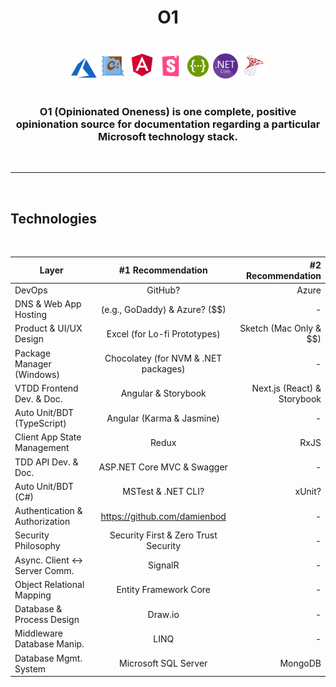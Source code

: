 <h1 align="center"><b>O1</b></h1>

<br>

<div align="center">
  <img src="azure.png" width="45px" /> 
  <img src="chocolatey.png" width="40px" />
  <img src="angular.png" width="45px" />
  <img src="storybook.png" width="40px" />
  <img src="swagger.png" width="40px" />
  <img src="net-core.png" width="40px" />
  <img src="mssql.png" width="41px" />
</div>

<br>

<h3 align="center">O1 (Opinionated Oneness) is one complete, positive opinionation source for documentation regarding a particular Microsoft technology stack.</h3>

<br>

<hr>

<br>

## Technologies

<br>

<div align="center">

| Layer                         | #1 Recommendation             | #2 Recommendation  |
| ------------------------------|:-----------------------------:| ------------------:|
| DevOps                        | GitHub?                       | Azure              |
| DNS & Web App Hosting         | (e.g., GoDaddy) & Azure? ($$) | -                  |
| Product & UI/UX Design | Excel (for Lo-fi Prototypes) | Sketch (Mac Only & $$)     |
| Package Manager (Windows)     | Chocolatey (for NVM & .NET packages) | -           |
| VTDD Frontend Dev. & Doc.     | Angular & Storybook  | Next.js (React) & Storybook |
| Auto Unit/BDT (TypeScript)    | Angular (Karma & Jasmine)     | -                  |
| Client App State Management   | Redux                         |  RxJS              |
| TDD API Dev. & Doc.           | ASP<span>.</span>NET Core MVC & Swagger | -        |
| Auto Unit/BDT (C#)            | MSTest & .NET CLI?            | xUnit?             |
| Authentication & Authorization| https://github.com/damienbod  | -                  |
| Security Philosophy           | Security First & Zero Trust Security        | -    |
| Async. Client ↔ Server Comm.  | SignalR                       | -                  |
| Object Relational Mapping     | Entity Framework Core         | -                  |
| Database & Process Design     | Draw<span>.<span>io           | -                  |
| Middleware Database Manip.    | LINQ                          | -                  |
| Database Mgmt. System         | Microsoft SQL Server          | MongoDB            |

</div>